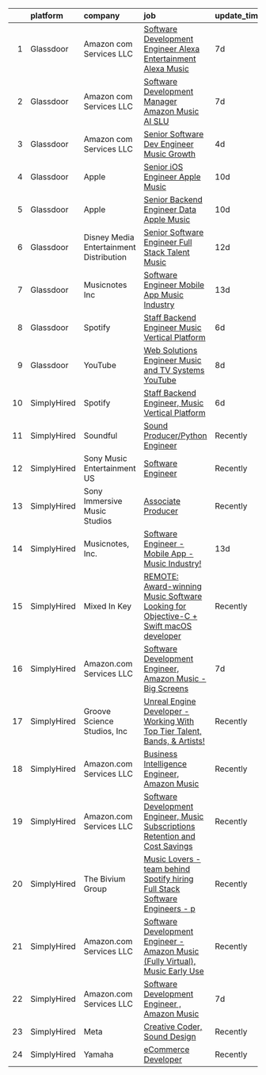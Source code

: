 

|    | platform    | company                                   | job                                                                                                                                                                                                                                                                                                                                                                                                                                                                                                                                                                                                                                                                                                                                                                                                                                                                                                                                                                                                                                                                                                                                                                                                                                                                                                                                                                            | update_time   | location                       |
|---:|:------------|:------------------------------------------|:-------------------------------------------------------------------------------------------------------------------------------------------------------------------------------------------------------------------------------------------------------------------------------------------------------------------------------------------------------------------------------------------------------------------------------------------------------------------------------------------------------------------------------------------------------------------------------------------------------------------------------------------------------------------------------------------------------------------------------------------------------------------------------------------------------------------------------------------------------------------------------------------------------------------------------------------------------------------------------------------------------------------------------------------------------------------------------------------------------------------------------------------------------------------------------------------------------------------------------------------------------------------------------------------------------------------------------------------------------------------------------|:--------------|:-------------------------------|
|  1 | Glassdoor   | Amazon com Services LLC                   | [Software Development Engineer  Alexa Entertainment  Alexa Music](https://www.glassdoor.com/partner/jobListing.htm?pos=106&ao=1136043&s=58&guid=000001821a64765da89ebad8fbb3c99c&src=GD_JOB_AD&t=SR&vt=w&cs=1_1100807a&cb=1658300168050&jobListingId=1008000802033&jrtk=3-0-1g8d68tl4klut801-1g8d68tlmgagu800-12e09cf11647cb8a-)                                                                                                                                                                                                                                                                                                                                                                                                                                                                                                                                                                                                                                                                                                                                                                                                                                                                                                                                                                                                                                               | 7d            | Remote                         |
|  2 | Glassdoor   | Amazon com Services LLC                   | [Software Development Manager  Amazon Music AI SLU](https://www.glassdoor.com/partner/jobListing.htm?pos=108&ao=1136043&s=58&guid=000001821a64765da89ebad8fbb3c99c&src=GD_JOB_AD&t=SR&vt=w&cs=1_7c047fcb&cb=1658300168050&jobListingId=1007999296911&jrtk=3-0-1g8d68tl4klut801-1g8d68tlmgagu800-ab803b74912b96ca-)                                                                                                                                                                                                                                                                                                                                                                                                                                                                                                                                                                                                                                                                                                                                                                                                                                                                                                                                                                                                                                                             | 7d            | Seattle, WA                    |
|  3 | Glassdoor   | Amazon com Services LLC                   | [Senior Software Dev Engineer  Music Growth](https://www.glassdoor.com/partner/jobListing.htm?pos=109&ao=1136043&s=58&guid=000001821a64765da89ebad8fbb3c99c&src=GD_JOB_AD&t=SR&vt=w&cs=1_31692e26&cb=1658300168050&jobListingId=1008007305039&jrtk=3-0-1g8d68tl4klut801-1g8d68tlmgagu800-fd068f3dd44e8268-)                                                                                                                                                                                                                                                                                                                                                                                                                                                                                                                                                                                                                                                                                                                                                                                                                                                                                                                                                                                                                                                                    | 4d            | Seattle, WA                    |
|  4 | Glassdoor   | Apple                                     | [Senior iOS Engineer   Apple Music](https://www.glassdoor.com/partner/jobListing.htm?pos=102&ao=1110586&s=58&guid=000001821a64765da89ebad8fbb3c99c&src=GD_JOB_AD&t=SR&vt=w&cs=1_45d9e4d2&cb=1658300168049&jobListingId=1007994891586&cpc=2CAED5C921A5F994&jrtk=3-0-1g8d68tl4klut801-1g8d68tlmgagu800-ecad81cf1e388ff3--6NYlbfkN0BvKrLyj5gPmtZO9T8euul8TCxuuKNOtzRJOomxnwSEodTz2Bc-sPZlFpP0h5lDivrE1d7ke90JG_vI_uX6uDtmk0cpKY0apK6V6rR_oMU1vOkytgAsKl4GKS_vC3uQJq4-UZPKUc1r20tBgs9AFIDyHqEjH1eevIelxLxLjGE3gUTO8-P3NFHgxDuIjIaxNXn534OCdAqRIaMa1le0BFX1iyHA92ot6bIcpfroY4XZxIBnQROxX4ap4ikDFV6IFKXi9wRIS8ujwmhp_MtQ032JHOTrCJ0fYRHx7gi0rkKK2wGdQwzj92oEdOYOmb_drXbnwZFJbzSf9yUzSvJuo_gleFjZrDbosRjTeOZJe1uQn46KbmhsIkHLviSo4fiIWzVCoOoj6QWJhQIAjAIr2EIqKzoUu_k8TeJwARX7tYw6-9q1el3nsblFzlwuYRJQEKOPCje8xrEHZIvHLqc81AmpyDXifDjZAhsYYz94tl-tCcgvRH5lLkvPUXw7BIc5fJzaBgMiQ22KSuoohqD4Eb3A7yMo8M-AMsRfu5bGDANjQL5gdV3FKL3eiYaGqkews7xLfSQbCkECxQhOKcsav_GxkNu5EZO0XhsgFRS7wUMovvFl3p7uOJypDlaiYNNlchRJo224x5-E9B4FRLzbqjG6rPFDUt-Z-6__F4VoH03Iu-o_Xtr_1V4AAAOQfKr_ht0j_s6Zpz9wsrSuImG-nJcNqO1pUk0La0zhaf9yfG0SHsKGxRbfx6lj6y2u7rSQP5yW3UMJZIPxLNEohNHiRtcZcOVMwSY0gKh3d6tRApxtf7Wzv05SpsF1tuAI0vEE4fcAnTeLm2XBfRIvBRQl6tA07y1yQgXYLPGmJUWqnADP_c9oKgyttTlN7u2qzCIB8CAq2cKjjVZDAh50-cdb4VE3DVMfEvjFQ3mmQBxGB0Mt11FcSIHuFSfqgiZmTJV2sJSmrbw4UkmmzI9_8Xnf4umX)                        | 10d           | New York, NY                   |
|  5 | Glassdoor   | Apple                                     | [Senior Backend Engineer Data   Apple Music](https://www.glassdoor.com/partner/jobListing.htm?pos=103&ao=1110586&s=58&guid=000001821a64765da89ebad8fbb3c99c&src=GD_JOB_AD&t=SR&vt=w&cs=1_9cdc47fe&cb=1658300168049&jobListingId=1007994891330&cpc=3BA4CE39D5B5DEF5&jrtk=3-0-1g8d68tl4klut801-1g8d68tlmgagu800-0ce79601b9281ec2--6NYlbfkN0BvKrLyj5gPmtZO9T8euul8TCxuuKNOtzRJOomxnwSEodTz2Bc-sPZlC5mDe-NOaJgi_TbeDhSfOXu5w8ojjHHhp_6WQU8mvyxBSQeFOStLLK2k7Txtyyy1_IF8RGyx1aW-faURY-H9xkbGBQYI4dBC5QRjPnbA-ctd-ZqEmYHg3kUWY-93R-BViv2N4ml9hk8ywY1noToLdnqeuWGDtOhqIu_1pPhaiMqSg5wJNWgny-iBAD5Wi2WKOJKxm6Lm0JvdDsryBCvWIV9d-SHsGru8Qa60O0bGnS25lngal6rFk2JJ1o-4Pgw25EfR2l7xUTIeOFQ2yYI9yiFm4UYtraItUrn8pa4HQhWmBGCBUyry3UufoWU63DRFuIkqHnJftwDgDa69OIDSQBKzmyj_bRCxueNMBHbnB_Q3vbcZjcWnEMf2JXBDkw5OxjyQPV-VfMk2rnFUmOkGLxK8MOghPJ06fpY0qIz8po8vTplABex6X2hqaf5q4WVE7uVixBh4arU7CM40JM6TlkTr8BI6GejMlJ8I0pn2uC7zzY8X1EXAgsH2L-_1ijmeUAI9kqaJb8ruhyDc-tjC9gAG70xM2J29bUrEkgQUvQ4U7tCJfNo0_4h3mxAD_psDhX7nTZx6Fzz4a27_Z8qQwlT8qc-CmFKUpjj52QLsHfnszj2Ax3iUBl4PZxyFn-wwTRA4KNXcSArqaSg0eTZ_1-eLoYMJFROTQWvtTPVlainzQBk6AQy-EVZhHfs7yP-Lyntc9WyYPAQshM5RXcvMg8dg5O_odzcLfNhI-C3kKTg6DI1-0wr3b0K4Td5xUa4a54y0pto3apTgDVU2UxzCY7honkmY8M4hAuNoc_TvoVxI3VOt3cjZS2Xunj3JiPMdUDiSV_vxLDk_zXc8swtJy66QovXKhN4ho5gBYDkZg5NkdRqzpbWq6x7555V2dXZz07iCdp0S0tthKG2X6ZHkmF1wL6slzGGac4pPJ30LTRM%3D) | 10d           | San Diego, CA                  |
|  6 | Glassdoor   | Disney Media   Entertainment Distribution | [Senior Software Engineer  Full Stack   Talent   Music](https://www.glassdoor.com/partner/jobListing.htm?pos=107&ao=1136043&s=58&guid=000001821a64765da89ebad8fbb3c99c&src=GD_JOB_AD&t=SR&vt=w&cs=1_6947cf79&cb=1658300168050&jobListingId=1007989924594&jrtk=3-0-1g8d68tl4klut801-1g8d68tlmgagu800-728e65fc6a8cb306-)                                                                                                                                                                                                                                                                                                                                                                                                                                                                                                                                                                                                                                                                                                                                                                                                                                                                                                                                                                                                                                                         | 12d           | Glendale, CA                   |
|  7 | Glassdoor   | Musicnotes  Inc                           | [Software Engineer   Mobile App   Music Industry ](https://www.glassdoor.com/partner/jobListing.htm?pos=101&ao=1110586&s=58&guid=000001821a64765da89ebad8fbb3c99c&src=GD_JOB_AD&t=SR&vt=w&ea=1&cs=1_9799f93d&cb=1658300168049&jobListingId=1007987824386&cpc=4B86475FAF393599&jrtk=3-0-1g8d68tl4klut801-1g8d68tlmgagu800-1b6a51fd5f23768c--6NYlbfkN0AzOvrGu_UugWgn3GqKRF9Dlu_Ew02IZ-2nOt7BxrJX_Sm7R0sRpg5LX2Nb3ovUgcnYc73xOuf68REcZa0Kn_pzjf71i3a3pP6O3dW382joGQgFGzVVVYzqps2-IhRZniP29t4VAJTZQ8QHqrseZo7y6MDfGq9xc5RAMu-9A1PJgbPLImkvemHInMGhg8GaLSDVS55AVxxp1YGDuy87cXEunNyDiBB_r_4oAgvO4l4fCo8rndHQiMc6Gf7cqVJdAdbpnN2LHhFYcoe58hhL1sx2jm-v3Khm9aEuHsdrfxWhyS3sRWLfdscaMuksdh-q2PUO4Tf8q49eBQ4nQkYbYicu1IBc5-0CV-cV4AZbp-hj1gPXNlhEsMECUIJkna60vJKMV_SNgXCyWfxGSX0v4ojRXyBhHoUU-meupt7lHa1-8Hq_lz62l3pLeWq3IHt-l-vjBepVoWot-J951BjwxshgHtoAKfqhcwP2hF9j47zm9IFuFqM8uTjaq58xTC447hN835BrRvVs16e5OGU8mfNqO05e65XS4Ro%3D)                                                                                                                                                                                                                                                                                                                                                                                                                                                      | 13d           | Madison, WI                    |
|  8 | Glassdoor   | Spotify                                   | [Staff Backend Engineer  Music Vertical Platform](https://www.glassdoor.com/partner/jobListing.htm?pos=105&ao=1136043&s=58&guid=000001821a64765da89ebad8fbb3c99c&src=GD_JOB_AD&t=SR&vt=w&cs=1_18b7b436&cb=1658300168049&jobListingId=1008003640301&jrtk=3-0-1g8d68tl4klut801-1g8d68tlmgagu800-06e951c00ee5ecfc-)                                                                                                                                                                                                                                                                                                                                                                                                                                                                                                                                                                                                                                                                                                                                                                                                                                                                                                                                                                                                                                                               | 6d            | New York, NY                   |
|  9 | Glassdoor   | YouTube                                   | [Web Solutions Engineer  Music and TV Systems  YouTube](https://www.glassdoor.com/partner/jobListing.htm?pos=104&ao=1136043&s=58&guid=000001821a64765da89ebad8fbb3c99c&src=GD_JOB_AD&t=SR&vt=w&cs=1_c1283d47&cb=1658300168049&jobListingId=1007998096861&jrtk=3-0-1g8d68tl4klut801-1g8d68tlmgagu800-d5845c0fb7c9ed59-)                                                                                                                                                                                                                                                                                                                                                                                                                                                                                                                                                                                                                                                                                                                                                                                                                                                                                                                                                                                                                                                         | 8d            | New York, NY                   |
| 10 | SimplyHired | Spotify                                   | [Staff Backend Engineer, Music Vertical Platform](https://www.simplyhired.com/job/IoeV8PhqQ8PehTU7Rg2O45miuItnF7VkpUdLR53SuAcgR8FYosIUVA?q=music+developer)                                                                                                                                                                                                                                                                                                                                                                                                                                                                                                                                                                                                                                                                                                                                                                                                                                                                                                                                                                                                                                                                                                                                                                                                                    | 6d            | New York, NY                   |
| 11 | SimplyHired | Soundful                                  | [Sound Producer/Python Engineer](https://www.simplyhired.com/job/fKwTfqRWVzhZJJT6yoybTUB5_pL76wxlddnu6kqy2_naoU7JVaHVBQ?q=music+developer)                                                                                                                                                                                                                                                                                                                                                                                                                                                                                                                                                                                                                                                                                                                                                                                                                                                                                                                                                                                                                                                                                                                                                                                                                                     | Recently      | Remote                         |
| 12 | SimplyHired | Sony Music Entertainment US               | [Software Engineer](https://www.simplyhired.com/job/jFkvNvEv1wn60HATk7O-oL0MKoQTR7k52KdPdKtiGDucAYDETTZT8w?q=music+developer)                                                                                                                                                                                                                                                                                                                                                                                                                                                                                                                                                                                                                                                                                                                                                                                                                                                                                                                                                                                                                                                                                                                                                                                                                                                  | Recently      | New York, NY +1 location       |
| 13 | SimplyHired | Sony Immersive Music Studios              | [Associate Producer](https://www.simplyhired.com/job/tE744V2hW2sIyHq34EE8lfjoBPv2ntYwXJsRjEuTRiM56s2PXPJSPA?q=music+developer)                                                                                                                                                                                                                                                                                                                                                                                                                                                                                                                                                                                                                                                                                                                                                                                                                                                                                                                                                                                                                                                                                                                                                                                                                                                 | Recently      | Culver City, CA                |
| 14 | SimplyHired | Musicnotes, Inc.                          | [Software Engineer - Mobile App - Music Industry!](https://www.simplyhired.com/job/DQw8DzgsKmloXWUurzFo8m0y-u3GH5PfXzlyLSB3TJzuHx4lBxpAfg?q=music+developer)                                                                                                                                                                                                                                                                                                                                                                                                                                                                                                                                                                                                                                                                                                                                                                                                                                                                                                                                                                                                                                                                                                                                                                                                                   | 13d           | Madison, WI                    |
| 15 | SimplyHired | Mixed In Key                              | [REMOTE: Award-winning Music Software Looking for Objective-C + Swift macOS developer](https://www.simplyhired.com/job/hp01aCVdwM9hovpsfWt-nTSQSiUrrYDI2aQZ3w5x5T-YN0cNGt-cJw?q=music+developer)                                                                                                                                                                                                                                                                                                                                                                                                                                                                                                                                                                                                                                                                                                                                                                                                                                                                                                                                                                                                                                                                                                                                                                               | Recently      | Miami, FL                      |
| 16 | SimplyHired | Amazon.com Services LLC                   | [Software Development Engineer, Amazon Music - Big Screens](https://www.simplyhired.com/job/IS08HHao9Ilg4c_qaKMWqX8mchIDWE-DkEGrPXrvX439k3IoDjHc3g?q=music+developer)                                                                                                                                                                                                                                                                                                                                                                                                                                                                                                                                                                                                                                                                                                                                                                                                                                                                                                                                                                                                                                                                                                                                                                                                          | 7d            | Culver City, CA                |
| 17 | SimplyHired | Groove Science Studios, Inc               | [Unreal Engine Developer - Working With Top Tier Talent, Bands, & Artists!](https://www.simplyhired.com/job/tMUv0bhv1WXQseALxCUyt4HnppYbuHAxKhmBeo43qD4xlbIyIH-L1Q?q=music+developer)                                                                                                                                                                                                                                                                                                                                                                                                                                                                                                                                                                                                                                                                                                                                                                                                                                                                                                                                                                                                                                                                                                                                                                                          | Recently      | Remote                         |
| 18 | SimplyHired | Amazon.com Services LLC                   | [Business Intelligence Engineer, Amazon Music](https://www.simplyhired.com/job/-Obs538LltSE2o5V01gyAES3SG9b0RoxF9sKfmWLC6Tsix4t67Knyg?q=music+developer)                                                                                                                                                                                                                                                                                                                                                                                                                                                                                                                                                                                                                                                                                                                                                                                                                                                                                                                                                                                                                                                                                                                                                                                                                       | Recently      | Seattle, WA                    |
| 19 | SimplyHired | Amazon.com Services LLC                   | [Software Development Engineer, Music Subscriptions Retention and Cost Savings](https://www.simplyhired.com/job/9h38VFyEI3JMLD0H4nqsw3pBt5h-TAtcRvMyq9CZsM-Hang_JRILeQ?q=music+developer)                                                                                                                                                                                                                                                                                                                                                                                                                                                                                                                                                                                                                                                                                                                                                                                                                                                                                                                                                                                                                                                                                                                                                                                      | Recently      | Remote +2 locations            |
| 20 | SimplyHired | The Bivium Group                          | [Music Lovers - team behind Spotify hiring Full Stack Software Engineers - p](https://www.simplyhired.com/job/xwPIhzuTN5QU7HiZUxxulf6NVWJJFVEgQggMHrjRfTQugyKoDq1S5w?q=music+developer)                                                                                                                                                                                                                                                                                                                                                                                                                                                                                                                                                                                                                                                                                                                                                                                                                                                                                                                                                                                                                                                                                                                                                                                        | Recently      | Boston, MA                     |
| 21 | SimplyHired | Amazon.com Services LLC                   | [Software Development Engineer - Amazon Music (Fully Virtual), Music Early Use](https://www.simplyhired.com/job/bPucS2ezOmq_euYS4yOlSlBq38iEEckibLwyk_-ViXd3MbR-kzjfrQ?q=music+developer)                                                                                                                                                                                                                                                                                                                                                                                                                                                                                                                                                                                                                                                                                                                                                                                                                                                                                                                                                                                                                                                                                                                                                                                      | Recently      | United States                  |
| 22 | SimplyHired | Amazon.com Services LLC                   | [Software Development Engineer , Amazon Music](https://www.simplyhired.com/job/h1Kx5mJcLdFbZSznFPQK0gzUdVtPIAr9_BVrOVLSHKVZiwZSAfbASA?q=music+developer)                                                                                                                                                                                                                                                                                                                                                                                                                                                                                                                                                                                                                                                                                                                                                                                                                                                                                                                                                                                                                                                                                                                                                                                                                       | 7d            | San Francisco, CA +7 locations |
| 23 | SimplyHired | Meta                                      | [Creative Coder, Sound Design](https://www.simplyhired.com/job/n2_aAa79zz0NtsdWJigL3Knz716MJWRolWS8tBw6yovOF3e-t9vjmg?q=music+developer)                                                                                                                                                                                                                                                                                                                                                                                                                                                                                                                                                                                                                                                                                                                                                                                                                                                                                                                                                                                                                                                                                                                                                                                                                                       | Recently      | Remote                         |
| 24 | SimplyHired | Yamaha                                    | [eCommerce Developer](https://www.simplyhired.com/job/-I-MZ-x3bjvyZzYMY1m95ZbdcGZoy_xdePKyOZzMV0dQuvtHs9crTA?q=music+developer)                                                                                                                                                                                                                                                                                                                                                                                                                                                                                                                                                                                                                                                                                                                                                                                                                                                                                                                                                                                                                                                                                                                                                                                                                                                | Recently      | United States                  |